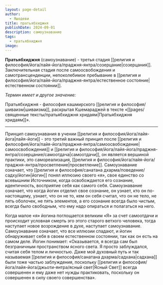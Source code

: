 ```yaml
---
layout: page-detail
author:
  - Яшодеви
title: пратьябхиджня
publishDate: 2024-09-01
description: самоузнавание
tags:
  - пратьябхиджня
image:
---
```

**Пратьябхиджня** (самоузнавание) - третья стадия [[религия и философия/йога/лайя-йога/праджня-янтра/созерцание|созерцания]].
Заключительная стадия после самоосвобождения и самотрансценденции, непоколебимое пребывание в [[религия и философия/йога/лайя-йога/праджня-янтра/естественное состояние|естественном состоянии]].

*Термин имеет и другое значение:* 

Пратьябхиджня - философия кашмирского [[религия и философия/шиваизм|шиваизма]], раскрытая Кшемараджей в тексте «[[pages/священные тексты/пратьябхиджня хридаям|Пратьябхиджня хридаям]]».

---
Принцип самоузнавания в учении [[религия и философия/йога/лайя-йога|лайя-йоги]] - это третий важный принцип после [[религия и философия/йога/лайя-йога/праджня-янтра/самоосвобождение|самоосвобождения]] и [[религия и философия/йога/лайя-йога/праджня-янтра/созерцание/самоотдача|самоотдачи]], он является вершиной практики, это самореализация, [[религия и философия/йога/лайя-йога/праджня-янтра/просветление|просветление]]. Самоузнавание означает, что [[религия и философия/санатана дхарма/поведение/садху/йогин|йогин]] понял иллюзию своего «я», свое единство со всевышним Источником, когда освобождается его сознание, идентичность, восприятие себя как самого себя. Самоузнавание означает, что когда йогин отделил свое сознание, он узнает, кто он по-настоящему, узнает, что он не то, кем он себя считал, что он не тело, не пять оболочек, не пять элементов, а его сознание всегда было чистым, всегда было свободным, что ему надо опираться и полагаться на него.

Когда малое «я» йогина поглощается великим «Я» за счет самоотдачи и происходит условная смерть эго этого старого ветхого человека, тогда наступает новое возрождение в духе, наступает самоузнавание. Самоузнавание означает, что все иллюзии спадают, и йогин обнаруживает себя в своем естественном состоянии, так как он есть на самом деле. Йогин понимает: «Оказывается, я всегда сам был безграничным пространством ясного света. Я просто заблуждался, считая себя телом и личностью. Даже мой духовный путь и так называемая [[религия и философия/санатана дхарма/садхана|садхана]] были тоже частью заблуждения, поскольку [[религия и философия/йога/лайя-йога/джьоти-янтра/ясный свет|Ясный Свет]] всегда совершенен и ему даже нет нужды практиковать, поскольку он совершенен в силу своего совершенства». 

